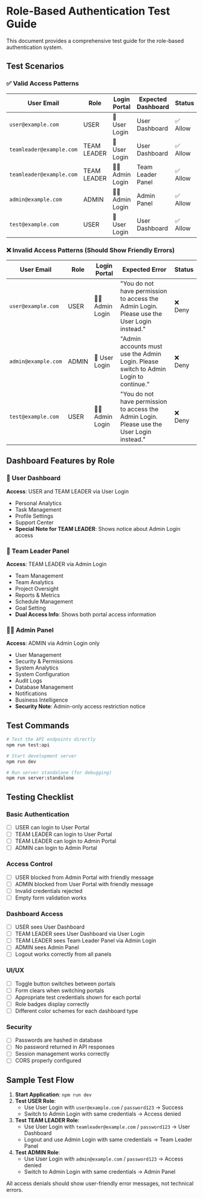 # Role-Based Authentication Test Guide

This document provides a comprehensive test guide for the role-based authentication system.

## Test Scenarios

### ✅ Valid Access Patterns

| User Email | Role | Login Portal | Expected Dashboard | Status |
|------------|------|--------------|-------------------|---------|
| `user@example.com` | USER | 👤 User Login | User Dashboard | ✅ Allow |
| `teamleader@example.com` | TEAM LEADER | 👤 User Login | User Dashboard | ✅ Allow |
| `teamleader@example.com` | TEAM LEADER | 👨‍💼 Admin Login | Team Leader Panel | ✅ Allow |
| `admin@example.com` | ADMIN | 👨‍💼 Admin Login | Admin Panel | ✅ Allow |
| `test@example.com` | USER | 👤 User Login | User Dashboard | ✅ Allow |

### ❌ Invalid Access Patterns (Should Show Friendly Errors)

| User Email | Role | Login Portal | Expected Error | Status |
|------------|------|--------------|----------------|---------|
| `user@example.com` | USER | 👨‍💼 Admin Login | "You do not have permission to access the Admin Login. Please use the User Login instead." | ❌ Deny |
| `admin@example.com` | ADMIN | 👤 User Login | "Admin accounts must use the Admin Login. Please switch to Admin Login to continue." | ❌ Deny |
| `test@example.com` | USER | 👨‍💼 Admin Login | "You do not have permission to access the Admin Login. Please use the User Login instead." | ❌ Deny |

## Dashboard Features by Role

### 👤 User Dashboard
**Access**: USER and TEAM LEADER via User Login
- Personal Analytics
- Task Management  
- Profile Settings
- Support Center
- **Special Note for TEAM LEADER**: Shows notice about Admin Login access

### 👥 Team Leader Panel  
**Access**: TEAM LEADER via Admin Login
- Team Management
- Team Analytics
- Project Oversight
- Reports & Metrics
- Schedule Management
- Goal Setting
- **Dual Access Info**: Shows both portal access information

### 👨‍💼 Admin Panel
**Access**: ADMIN via Admin Login only
- User Management
- Security & Permissions
- System Analytics
- System Configuration
- Audit Logs
- Database Management
- Notifications
- Business Intelligence
- **Security Note**: Admin-only access restriction notice

## Test Commands

```bash
# Test the API endpoints directly
npm run test:api

# Start development server
npm run dev

# Run server standalone (for debugging)
npm run server:standalone
```

## Testing Checklist

### Basic Authentication
- [ ] USER can login to User Portal
- [ ] TEAM LEADER can login to User Portal
- [ ] TEAM LEADER can login to Admin Portal
- [ ] ADMIN can login to Admin Portal

### Access Control
- [ ] USER blocked from Admin Portal with friendly message
- [ ] ADMIN blocked from User Portal with friendly message
- [ ] Invalid credentials rejected
- [ ] Empty form validation works

### Dashboard Access
- [ ] USER sees User Dashboard
- [ ] TEAM LEADER sees User Dashboard via User Login
- [ ] TEAM LEADER sees Team Leader Panel via Admin Login
- [ ] ADMIN sees Admin Panel
- [ ] Logout works correctly from all panels

### UI/UX
- [ ] Toggle button switches between portals
- [ ] Form clears when switching portals
- [ ] Appropriate test credentials shown for each portal
- [ ] Role badges display correctly
- [ ] Different color schemes for each dashboard type

### Security
- [ ] Passwords are hashed in database
- [ ] No password returned in API responses
- [ ] Session management works correctly
- [ ] CORS properly configured

## Sample Test Flow

1. **Start Application**: `npm run dev`
2. **Test USER Role**:
   - Use User Login with `user@example.com` / `password123` → Success
   - Switch to Admin Login with same credentials → Access denied
3. **Test TEAM LEADER Role**:
   - Use User Login with `teamleader@example.com` / `password123` → User Dashboard
   - Logout and use Admin Login with same credentials → Team Leader Panel
4. **Test ADMIN Role**:
   - Use User Login with `admin@example.com` / `password123` → Access denied
   - Switch to Admin Login with same credentials → Admin Panel

All access denials should show user-friendly error messages, not technical errors.
